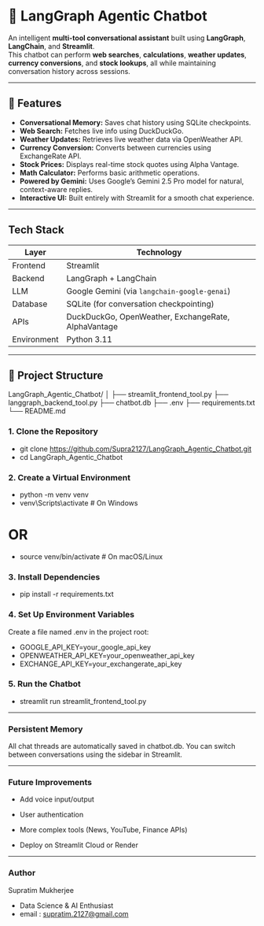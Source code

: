 # 🧠 LangGraph Agentic Chatbot  

An intelligent **multi-tool conversational assistant** built using **LangGraph**, **LangChain**, and **Streamlit**.  
This chatbot can perform **web searches**, **calculations**, **weather updates**, **currency conversions**, and **stock lookups**, all while maintaining conversation history across sessions.  

---

## 🚀 Features  

- **Conversational Memory:** Saves chat history using SQLite checkpoints.  
- **Web Search:** Fetches live info using DuckDuckGo.  
- **Weather Updates:** Retrieves live weather data via OpenWeather API.  
- **Currency Conversion:** Converts between currencies using ExchangeRate API.  
- **Stock Prices:** Displays real-time stock quotes using Alpha Vantage.  
- **Math Calculator:** Performs basic arithmetic operations.  
- **Powered by Gemini:** Uses Google’s Gemini 2.5 Pro model for natural, context-aware replies.  
- **Interactive UI:** Built entirely with Streamlit for a smooth chat experience.  

---

## Tech Stack  

| Layer | Technology |
|-------|-------------|
| Frontend | Streamlit |
| Backend | LangGraph + LangChain |
| LLM | Google Gemini (via `langchain-google-genai`) |
| Database | SQLite (for conversation checkpointing) |
| APIs | DuckDuckGo, OpenWeather, ExchangeRate, AlphaVantage |
| Environment | Python 3.11 |

---

## 📂 Project Structure  

LangGraph_Agentic_Chatbot/
│
├── streamlit_frontend_tool.py
├── langgraph_backend_tool.py
├── chatbot.db
├── .env
├── requirements.txt
└── README.md

### 1️. Clone the Repository  
- git clone https://github.com/Supra2127/LangGraph_Agentic_Chatbot.git
- cd LangGraph_Agentic_Chatbot 

### 2️. Create a Virtual Environment
- python -m venv venv
- venv\Scripts\activate     # On Windows
# OR
- source venv/bin/activate  # On macOS/Linux

### 3️. Install Dependencies
- pip install -r requirements.txt

### 4️. Set Up Environment Variables
Create a file named .env in the project root:

- GOOGLE_API_KEY=your_google_api_key
- OPENWEATHER_API_KEY=your_openweather_api_key
- EXCHANGE_API_KEY=your_exchangerate_api_key

### 5. Run the Chatbot
- streamlit run streamlit_frontend_tool.py

---

### Persistent Memory

All chat threads are automatically saved in chatbot.db.
You can switch between conversations using the sidebar in Streamlit.

---

### Future Improvements

- Add voice input/output

- User authentication

- More complex tools (News, YouTube, Finance APIs)

- Deploy on Streamlit Cloud or Render

---

### Author

Supratim Mukherjee
- Data Science & AI Enthusiast
- email : supratim.2127@gmail.com